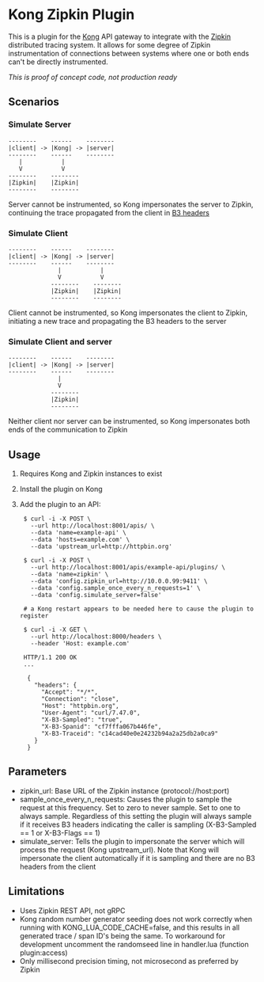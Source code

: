 # Kong Zipkin Plugin

This is a plugin for the [Kong](https://getkong.org/) API gateway to integrate with the [Zipkin](http://zipkin.io/) distributed tracing system.  It allows for some degree of Zipkin instrumentation of connections between systems where one or both ends can't be directly instrumented.

*This is proof of concept code, not production ready*

## Scenarios

### Simulate Server

    --------    ------    --------
    |client| -> |Kong| -> |server|
    --------    ------    --------
       |           |
       V           V
    --------    --------
    |Zipkin|    |Zipkin|
    --------    --------

Server cannot be instrumented, so Kong impersonates the server to Zipkin, continuing the trace propagated from the client in [B3 headers](https://github.com/openzipkin/b3-propagation)

### Simulate Client

    --------    ------    --------
    |client| -> |Kong| -> |server|
    --------    ------    --------
                  |           |
                  V           V
                --------    --------
                |Zipkin|    |Zipkin|
                --------    --------

Client cannot be instrumented, so Kong impersonates the client to Zipkin, initiating a new trace and propagating the B3 headers to the server

### Simulate Client and server

    --------    ------    --------
    |client| -> |Kong| -> |server|
    --------    ------    --------
                  |           
                  V           
                --------
                |Zipkin|
                --------

Neither client nor server can be instrumented, so Kong impersonates both ends of the communication to Zipkin

## Usage

1. Requires Kong and Zipkin instances to exist
2. Install the plugin on Kong
3. Add the plugin to an API:

        $ curl -i -X POST \
          --url http://localhost:8001/apis/ \
          --data 'name=example-api' \
          --data 'hosts=example.com' \
          --data 'upstream_url=http://httpbin.org'

        $ curl -i -X POST \
          --url http://localhost:8001/apis/example-api/plugins/ \
          --data 'name=zipkin' \
          --data 'config.zipkin_url=http://10.0.0.99:9411' \
          --data 'config.sample_once_every_n_requests=1' \
          --data 'config.simulate_server=false'

        # a Kong restart appears to be needed here to cause the plugin to register

        $ curl -i -X GET \
          --url http://localhost:8000/headers \
          --header 'Host: example.com'

        HTTP/1.1 200 OK
        ...

         {
           "headers": {
             "Accept": "*/*",
             "Connection": "close",
             "Host": "httpbin.org",
             "User-Agent": "curl/7.47.0",
             "X-B3-Sampled": "true",
             "X-B3-Spanid": "cf7fffa067b446fe",
             "X-B3-Traceid": "c14cad40e0e24232b94a2a25db2a0ca9"
           }
         }

## Parameters

* zipkin_url: Base URL of the Zipkin instance (protocol://host:port)
* sample_once_every_n_requests: Causes the plugin to sample the request at this frequency.  Set to zero to never sample.  Set to one to always sample.  Regardless of this setting the plugin will always sample if it receives B3 headers indicating the caller is sampling (X-B3-Sampled == 1 or X-B3-Flags == 1)
* simulate_server: Tells the plugin to impersonate the server which will process the request (Kong upstream_url).  Note that Kong will impersonate the client automatically if it is sampling and there are no B3 headers from the client

## Limitations
* Uses Zipkin REST API, not gRPC
* Kong random number generator seeding does not work correctly when running with KONG_LUA_CODE_CACHE=false, and this results in all generated trace / span ID's being the same.  To workaround for development uncomment the randomseed line in handler.lua (function plugin:access)
* Only millisecond precision timing, not microsecond as preferred by Zipkin
